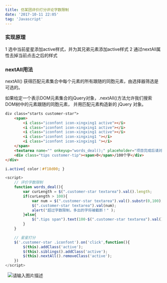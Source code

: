 ```yaml
---
title: 仿某团评价打分评论字数限制
date: '2017-10-11 22:05'
tag: 'Javascript'
---
```


### 实现原理
1 选中当前星星添加active样式，并为其兄弟元素添加active样式
2 通过nextAll属性去掉当前点击之后的样式

### nextAll用法

nextAll() 获得匹配元素集合中每个元素的所有跟随的同胞元素，由选择器筛选是可选的。

如果给定一个表示DOM元素集合的jQuery对象，.nextAll()方法允许我们搜索DOM树中的元素跟随的同胞元素，
并用匹配元素构造新的 jQuery 对象。

```html
div class="starts customer-star">
	<span>
		<i class="iconfont icon-xingxing1 active"></i>
		<i class="iconfont icon-xingxing1 active"></i>
		<i class="iconfont icon-xingxing1 active"></i>
		<i class="iconfont icon-xingxing1 "></i>
		<i class="iconfont icon-xingxing1 "></i>
	</span>
	<textarea name="" onkeyup="words_deal();" placeholder="项目完成后请对项目进行评价(100字内)"></textarea>
	<div class="tips customer-tip"><span>0</span>/100个字</div> 
</div>
```


```css
i.active{ color：#f18d00; }
```


```javascript
<script>
	// 评价字数限制
	function words_deal(){ 
		var curLength = $(".customer-star textarea").val().length; 
		if(curLength > 100){ 
			var num = $(".customer-star textarea").val().substr(0,100); 
			$(".customer-star textarea").val(num); 
			alert("超过字数限制，多出的字将被截断！" ); 
		}else{ 
			$(".tips span").text(100-$(".customer-star textarea").val().length); 
		} 
	}

	// 星星打分
	$('.customer-star .iconfont').on('click',function(){
		$(this).addClass('active');
		$(this).siblings().addClass('active');
		$(this).nextAll().removeClass('active');
	})
</script>
```
&nbsp;
![请输入图片描述][1]


  [1]: http://blog.jensonhui.top/iconstar.gif